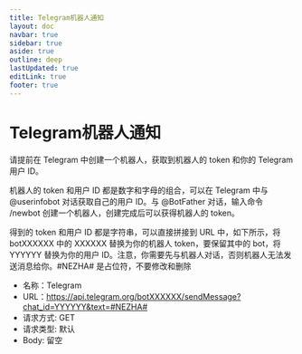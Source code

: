 ```yaml
---
title: Telegram机器人通知 
layout: doc
navbar: true
sidebar: true
aside: true
outline: deep
lastUpdated: true
editLink: true
footer: true
---
```


# Telegram机器人通知

请提前在 Telegram 中创建一个机器人，获取到机器人的 token 和你的 Telegram 用户 ID。

机器人的 token 和用户 ID 都是数字和字母的组合，可以在 Telegram 中与 @userinfobot 对话获取自己的用户 ID。与 @BotFather 对话，输入命令 /newbot 创建一个机器人，创建完成后可以获得机器人的 token。

得到的 token 和用户 ID 都是字符串，可以直接拼接到 URL 中，如下所示，将 botXXXXXX 中的 XXXXXX 替换为你的机器人 token，要保留其中的 bot，将 YYYYYY 替换为你的用户 ID。注意，你需要先与机器人对话，否则机器人无法发送消息给你。#NEZHA# 是占位符，不要修改和删除

- 名称：Telegram
- URL：https://api.telegram.org/botXXXXXX/sendMessage?chat_id=YYYYYY&text=#NEZHA#
- 请求方式: GET
- 请求类型: 默认
- Body: 留空